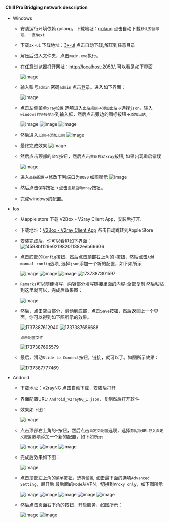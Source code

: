 #### Chill Pro Bridging network description

* Windows
  - 安装运行环境依赖 golang，下载地址：[golang](https://dl.google.com/go/go1.23.4.windows-amd64.msi) 点击自动下载`默认安装即可，一直Next`
  - 下载`3x-ui` 下载地址：[3x-ui](https://github.com/MHSanaei/3x-ui/releases/download/v2.4.11/x-ui-windows-amd64.zip) 点击自动下载,解压到任意目录
  - 解压后进入文件夹，点击`main.exe`执行。
  - 在任意浏览器打开网址：[http://localhost:2053/](http://localhost:2053/), 可以看见如下界面

    ![image](https://github.com/user-attachments/assets/f581027f-b21b-4509-b864-9cfcfb9cb985)

  - 输入账号`admin` 密码`admin` 点击登录。进入如下界面：
 
    ![image](https://github.com/user-attachments/assets/4497640e-1eb5-40cb-9e0e-a9203b6d9d85)

  - 点击左侧菜单`xray设置` 选项进入`出站规则`->`添加出站`->选择`json`，输入`windows的链接地址`到输入框，然后点击旁边的图标按钮->`添加出站`。

    ![image](https://github.com/user-attachments/assets/c7a8aef9-32cf-4c38-95fc-625104516131)
    ![image](https://github.com/user-attachments/assets/d40552a4-a0a3-4026-8ad1-97241ec99956)
    ![image](https://github.com/user-attachments/assets/9b8c0b26-f91b-444c-a69b-f3846a848049)
  - 然后进入`反向`->`添加反向`
    ![image](https://github.com/user-attachments/assets/94e280aa-2147-4f75-84a0-2f9caea071b9)
  - 最终完成效果
    ![image](https://github.com/user-attachments/assets/de5ea163-2c07-4b0a-85b2-7adb8dfa6321)

  - 然后点击顶部的`保存`按钮，然后点击`重新启动xray`按钮, 如果出现重启错误

    ![image](https://github.com/user-attachments/assets/cec790c7-9321-4a4c-9ebf-d02f86946cc4)
  - 进入`高级配置`->修改下列端口为`8080` 如图所示
    ![image](https://github.com/user-attachments/assets/1a79763a-bc3b-4079-bf99-5e7605c52087)
  - 然后点击`保存`按钮->点击`重新启动xray`按钮。
  - 完成windows的配置。




* Ios
  - 从apple store 下载 V2Box - V2ray Client App，安装后打开.
  - 下载地址：[V2Box - V2ray Client App](https://apps.apple.com/us/app/v2box-v2ray-client/id6446814690) 点击自动跳转到Apple Store
  - 安装完成后，你可以看见如下界面：
    ![f4598bf129e021982011882eeb66606](https://github.com/user-attachments/assets/c0cf2cbf-e7b9-433e-9492-0cff65b180d4)

  - 点击底部的`Config`按钮，然后点击顶部右上角的`+`按钮，然后点击`Add manual config`选项, 选择`json`添加一个新的配置，如下如所示

    ![image](https://github.com/user-attachments/assets/d50be42d-199a-4257-9c4a-b8efe183f068)
    ![image](https://github.com/user-attachments/assets/b4dc4be0-6aa3-439a-8f94-81f0cd06921c)
    ![image](https://github.com/user-attachments/assets/ab17be0a-3ce9-4278-aefa-68116e7cec39)
    ![1737387301597](https://github.com/user-attachments/assets/e9507979-15b2-4b77-9596-23e1d76cde6f)
    
  - `Remarks`可以随便填写，内容部分填写链接里面的内容-全部复制 然后粘贴到这里就可以，完成后效果图：

    ![image](https://github.com/user-attachments/assets/74e8eae2-3b95-46f7-8552-92d9afe4d342)

  - 然后，点击空白部分，滑动到底部，点击`Save`按钮，然后返回上一个界面。你可以得到如下图所示的效果。

    ![1737387612940](https://github.com/user-attachments/assets/2cdad0ae-1aeb-451b-a456-e4b194a8738a)
    ![1737387656688](https://github.com/user-attachments/assets/ab5b9af3-cbf0-42a1-916f-2692b904a9f1)
    
    `点击配置文件`
    
    ![1737387695579](https://github.com/user-attachments/assets/7b85c136-cac8-4dd4-b9bb-e5b4982adc07)

    
  - 最后，滑动`Slide to Connect`按钮，链接，就可以了。如图所示效果：
    
    ![1737387777469](https://github.com/user-attachments/assets/49761e84-385e-4c1d-ab23-a208d79805d8)

* Android
  - 下载地址：[v2rayNG](https://github.com/2dust/v2rayNG/releases/download/1.9.31/v2rayNG_1.9.31_arm64-v8a.apk) 点击自动下载，安装后打开
  - 界面配置URL: `Android_v2rayNG_1.json`，复制然后打开软件
  - 效果如下图：
    
    ![image](https://github.com/user-attachments/assets/8d722436-c672-4df8-8ac8-b570837ce5a8)

  - 点击顶部右上角的`+`按钮，然后点击`自定义配置`选项，选择`剪贴板URL导入自定义配置`选项添加一个新的配置，如下如所示

    ![image](https://github.com/user-attachments/assets/98ca2066-186b-4bc6-95f0-7d1c1d40e96c)
    ![image](https://github.com/user-attachments/assets/a2ea3e45-6006-4882-8638-e93d98bc9735)
    ![image](https://github.com/user-attachments/assets/162f819e-1f71-4d83-a407-565506effcf1)

  - 完成后效果如下图：

    ![image](https://github.com/user-attachments/assets/06332f75-c76e-4e7e-a17b-4186c3c82650)

  - 点击顶部左上角的`菜单`按钮，选择`设置`, 点击最下面的选项`Advanced Setting`，展开后 最后面的`Mode`从VPN，切换到`Proxy only`，如下图所示
    
    ![image](https://github.com/user-attachments/assets/58d7877a-5182-4ff3-b3dc-f0eff45f5b3a)
    ![image](https://github.com/user-attachments/assets/6ce896f9-e632-4a2e-a160-f04d471f38b2)
    ![image](https://github.com/user-attachments/assets/d98c62e9-22fe-4b5c-bc68-d179f0274dab)
    ![image](https://github.com/user-attachments/assets/a4e7b92b-2e80-4be3-b918-e910aefe6d38)
    ![image](https://github.com/user-attachments/assets/5f5c3624-864b-4938-897a-3270f8b40312)


  - 然后点击页面右下角的按钮，开启服务，如图所示：
    
    ![image](https://github.com/user-attachments/assets/a0a2837c-c874-4c2b-baf3-71236825f270)
    ![image](https://github.com/user-attachments/assets/dd5d5f25-4d65-4f6a-bb97-d2d05d815982)



